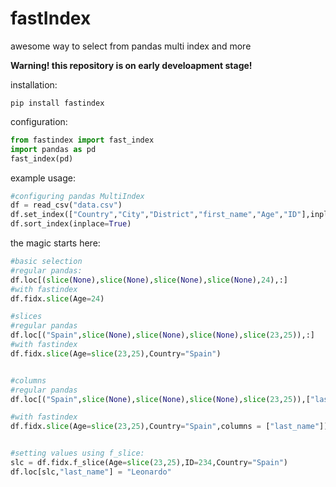 # fastIndex
awesome way to select from pandas multi index and more

**Warning! this repository is on early develoapment stage!**

installation:
```
pip install fastindex
```
configuration:

```python
from fastindex import fast_index
import pandas as pd
fast_index(pd)
```
example usage:
```python
#configuring pandas MultiIndex
df = read_csv("data.csv")
df.set_index(["Country","City","District","first_name","Age","ID"],inplace=True)
df.sort_index(inplace=True)
```

the magic starts here:
```python
#basic selection
#regular pandas:
df.loc[(slice(None),slice(None),slice(None),slice(None),24),:]
#with fastindex
df.fidx.slice(Age=24)

#slices
#regular pandas
df.loc[("Spain",slice(None),slice(None),slice(None),slice(23,25)),:]
#with fastindex
df.fidx.slice(Age=slice(23,25),Country="Spain")


#columns
#regular pandas 
df.loc[("Spain",slice(None),slice(None),slice(None),slice(23,25)),["last_name"]]

#with fastindex
df.fidx.slice(Age=slice(23,25),Country="Spain",columns = ["last_name"])


#setting values using f_slice:
slc = df.fidx.f_slice(Age=slice(23,25),ID=234,Country="Spain")
df.loc[slc,"last_name"] = "Leonardo"
```

